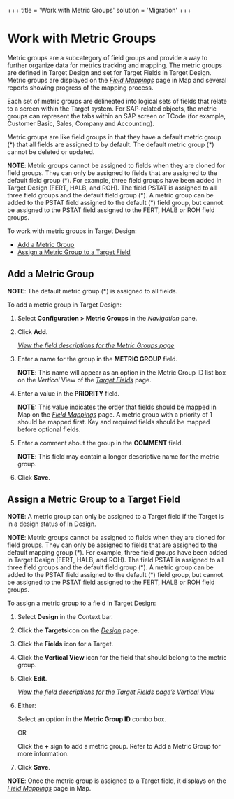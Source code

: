 +++
title = 'Work with Metric Groups'
solution = 'Migration'
+++

# Work with Metric Groups

Metric groups are a subcategory of field groups and provide a way to
further organize data for metrics tracking and mapping. The metric
groups are defined in Target Design and set for Target Fields in Target
Design. Metric groups are displayed on the
<span style="font-style: italic;">[Field
Mappings](../../Map/Page_Desc/Field_Mappings_H)</span> page in Map
and several reports showing progress of the mapping process.

Each set of metric groups are delineated into logical sets of fields
that relate to a screen within the Target system. For SAP-related
objects, the metric groups can represent the tabs within an SAP screen
or TCode (for example, Customer Basic, Sales, Company and Accounting).

Metric groups are like field groups in that they have a default metric
group (\*) that all fields are assigned to by default. The default
metric group (\*) cannot be deleted or updated.

**NOTE**: Metric groups cannot be assigned to fields when they are
cloned for field groups. They can only be assigned to fields that are
assigned to the default field group (\*). For example, three field
groups have been added in Target Design (FERT, HALB, and ROH). The field
PSTAT is assigned to all three field groups and the default field group
(\*). A metric group can be added to the PSTAT field assigned to the
default (\*) field group, but cannot be assigned to the PSTAT field
assigned to the FERT, HALB or ROH field groups.

To work with metric groups in Target Design:

  - [Add a Metric Group](#Add_a_metric_group)
  - [Assign a Metric Group to a Target Field](#Assign_a_metric_group)

## <span id="Add_a_metric_group"></span>Add a Metric Group

**NOTE**: The default metric group (\*) is assigned to all fields.

To add a metric group in Target Design:

1.  Select **Configuration \> Metric Groups** in the *Navigation* pane.

2.  Click **Add**.
    
    *[View the field descriptions for the Metric Groups
    page](../Page_Desc/Metric_Groups)*

3.  Enter a name for the group in the **METRIC GROUP** field.
    
    **NOTE**: This name will appear as an option in the Metric Group ID
    list box on the *Vertical* View of the *[Target
    Fields](../Page_Desc/Target_Fields_H_Target_Design)* page.

4.  Enter a value in the **PRIORITY** field.
    
    **NOTE:** This value indicates the order that fields should be
    mapped in Map on the *[Field
    Mappings](../../Map/Page_Desc/Field_Mappings_H)* page. A metric
    group with a priority of 1 should be mapped first. Key and required
    fields should be mapped before optional fields.

5.  Enter a comment about the group in the **COMMENT** field.
    
    **NOTE**: This field may contain a longer descriptive name for the
    metric group.

6.  Click
**Save**.

## <span id="Assign_a_metric_group"></span>Assign a Metric Group to a Target Field

**NOTE**: A metric group can only be assigned to a Target field if the
Target is in a design status of In Design.

**NOTE**: Metric groups cannot be assigned to fields when they are
cloned for field groups. They can only be assigned to fields that are
assigned to the default mapping group (\*). For example, three field
groups have been added in Target Design (FERT, HALB, and ROH). The field
PSTAT is assigned to all three field groups and the default field group
(\*). A metric group can be added to the PSTAT field assigned to the
default (\*) field group, but cannot be assigned to the PSTAT field
assigned to the FERT, HALB or ROH field groups.

To assign a metric group to a field in Target Design:

1.  Select **Design** in the Context bar.

2.  Click the **Targets**icon on the *[Design](../Page_Desc/Design)*
    page.

3.  Click the <span style="font-weight: bold;">Fields</span> icon for a
    Target.

4.  Click the **Vertical View** icon for the field that should belong to
    the metric group.

5.  Click **Edit**.
    
    *[View the field descriptions for the Target Fields page’s Vertical
    View](../Page_Desc/Target_Fields_H_Target_Design)*

6.  Either:
    
    Select an option in the **Metric Group ID** combo box.
    
    OR
    
    Click the **+** sign to add a metric group. Refer to Add a Metric
    Group for more information.

7.  Click **Save**.

**NOTE**: Once the metric group is assigned to a Target field, it
displays on the *[Field
Mappings](../../Map/Page_Desc/Field_Mappings_H)* page in Map.
